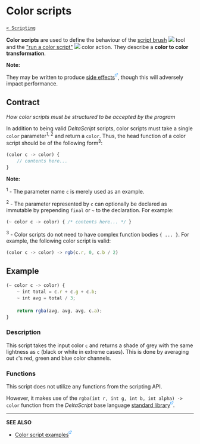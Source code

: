 # Color scripts

[`< Scripting`](./scripting.md)

**Color scripts** are used to define the behaviour of the [script brush](./script-brush.md) ![](https://raw.githubusercontent.com/stipple-effect/stipple-effect/master/res/icons/script_brush.png) tool and the ["run a color script"](./color-actions.md#run-a-color-script) ![](https://raw.githubusercontent.com/stipple-effect/stipple-effect/master/res/icons/color_script.png) color action. They describe a **color to color transformation**.

**Note:**

They may be written to produce [side effects![](./assets/ui/external.png)](https://en.wikipedia.org/wiki/Side_effect_(computer_science)), though this will adversely impact performance.

## Contract

*How color scripts must be structured to be accepted by the program*

In addition to being valid *DeltaScript* scripts, color scripts must take a single `color` parameter<sup>1, 2</sup> and return a `color`. Thus, the head function of a color script should be of the following form<sup>3</sup>:

```js
(color c -> color) {
    // contents here...
}
```

**Note:**

<sup>1</sup> - The parameter name `c` is merely used as an example.

<sup>2</sup> - The parameter represented by `c` can optionally be declared as immutable by prepending `final` or `~` to the declaration. For example:

```js
(~ color c -> color) { /* contents here... */ }
```

<sup>3</sup> - Color scripts do not need to have complex function bodies `{ ... }`. For example, the following color script is valid:

```js
(color c -> color) -> rgb(c.r, 0, c.b / 2)
```

## Example

```js
(~ color c -> color) {
    ~ int total = c.r + c.g + c.b;
    ~ int avg = total / 3;

    return rgba(avg, avg, avg, c.a);
}
```

### Description

This script takes the input color `c` and returns a shade of grey with the same lightness as `c` (black or white in extreme cases). This is done by averaging out `c`'s red, green and blue color channels.

### Functions

This script does not utilize any functions from the scripting API.

However, it makes use of the `rgba(int r, int g, int b, int alpha) -> color` function from the *DeltaScript* base language [standard library![](./assets/ui/external.png)](https://github.com/jbunke/deltascript/blob/master/docs/functions-sl.md#rgba).

---

**SEE ALSO**

* [Color script examples![](./assets/ui/external.png)](https://github.com/stipple-effect/script-examples/tree/main/scripts/color)
